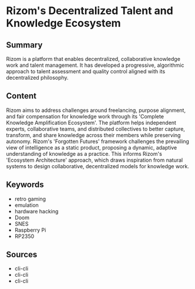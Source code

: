 # Rizom's Decentralized Talent and Knowledge Ecosystem

## Summary

Rizom is a platform that enables decentralized, collaborative knowledge work and talent management. It has developed a progressive, algorithmic approach to talent assessment and quality control aligned with its decentralized philosophy.

## Content

Rizom aims to address challenges around freelancing, purpose alignment, and fair compensation for knowledge work through its 'Complete Knowledge Amplification Ecosystem'. The platform helps independent experts, collaborative teams, and distributed collectives to better capture, transform, and share knowledge across their members while preserving autonomy. Rizom's 'Forgotten Futures' framework challenges the prevailing view of intelligence as a static product, proposing a dynamic, adaptive understanding of knowledge as a practice. This informs Rizom's 'Ecosystem Architecture' approach, which draws inspiration from natural systems to design collaborative, decentralized models for knowledge work.

## Keywords

- retro gaming
- emulation
- hardware hacking
- Doom
- SNES
- Raspberry Pi
- RP2350

## Sources

- cli-cli
- cli-cli
- cli-cli

